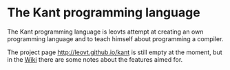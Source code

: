 The Kant programming language
=============================

The Kant programming language is leovts attempt at creating an own programming language and to teach himself about programming a compiler.

The project page http://leovt.github.io/kant is still empty at the moment, but in the [Wiki](https://github.com/leovt/kant/wiki)
there are some notes about the features aimed for.
